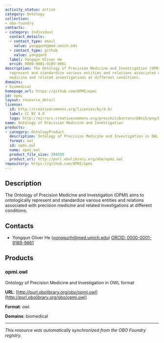 ```yaml
---
activity_status: active
category: Ontology
collection:
- obo-foundry
contacts:
- category: Individual
  contact_details:
  - contact_type: email
    value: yongqunh@med.umich.edu
  - contact_type: github
    value: yongqunh
  label: Yongqun Oliver He
  orcid: 0000-0001-9189-9661
description: The Ontology of Precision Medicine and Investigation (OPMI) aims to ontologically
  represent and standardize various entities and relations associated with precision
  medicine and related investigations at different conditions.
domains:
- biomedical
homepage_url: https://github.com/OPMI/opmi
id: opmi
layout: resource_detail
license:
  id: http://creativecommons.org/licenses/by/4.0/
  label: CC BY 4.0
  logo: http://mirrors.creativecommons.org/presskit/buttons/80x15/png/by.png
name: Ontology of Precision Medicine and Investigation
products:
- category: OntologyProduct
  description: Ontology of Precision Medicine and Investigation in OWL format
  format: owl
  id: opmi.owl
  name: opmi.owl
  product_file_size: 394555
  product_url: http://purl.obolibrary.org/obo/opmi.owl
repository: https://github.com/OPMI/opmi
---
```

## Description

The Ontology of Precision Medicine and Investigation (OPMI) aims to ontologically represent and standardize various entities and relations associated with precision medicine and related investigations at different conditions.

## Contacts

- Yongqun Oliver He (yongqunh@med.umich.edu) [ORCID: 0000-0001-9189-9661](https://orcid.org/0000-0001-9189-9661)

## Products

### opmi.owl

Ontology of Precision Medicine and Investigation in OWL format

**URL**: [http://purl.obolibrary.org/obo/opmi.owl](http://purl.obolibrary.org/obo/opmi.owl)

**Format**: owl

**Domains**: biomedical

---

*This resource was automatically synchronized from the OBO Foundry registry.*